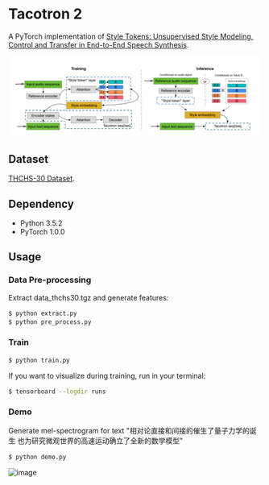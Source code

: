# Tacotron 2

A PyTorch implementation of [Style Tokens: Unsupervised Style Modeling, Control and Transfer in End-to-End Speech Synthesis](https://arxiv.org/abs/1803.09017).

![image](https://github.com/foamliu/GST-Tacotron/raw/master/images/model.png)

## Dataset

[THCHS-30 Dataset](http://www.openslr.org/18/).

## Dependency

- Python 3.5.2
- PyTorch 1.0.0

## Usage
### Data Pre-processing
Extract data_thchs30.tgz and generate features:
```bash
$ python extract.py
$ python pre_process.py
```

### Train
```bash
$ python train.py
```

If you want to visualize during training, run in your terminal:
```bash
$ tensorboard --logdir runs
```

### Demo
Generate mel-spectrogram for text "相对论直接和间接的催生了量子力学的诞生 也为研究微观世界的高速运动确立了全新的数学模型"
```bash
$ python demo.py
```
![image](https://github.com/foamliu/Tacotron2-CN/raw/master/images/mel_spec.jpg)
